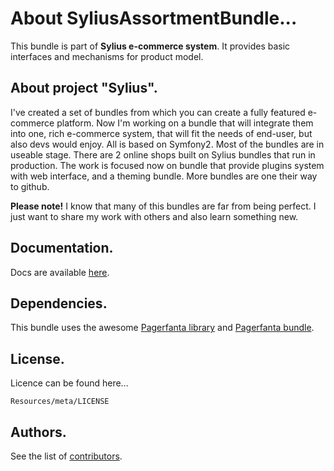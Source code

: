 About SyliusAssortmentBundle...
=================================

This bundle is part of **Sylius e-commerce system**.
It provides basic interfaces and mechanisms for product model.

About project "Sylius".
-----------------------

I've created a set of bundles from which you can create a fully featured e-commerce platform.
Now I'm working on a bundle that will integrate them into one, rich e-commerce system, that will fit the needs of end-user, but also devs would enjoy.
All is based on Symfony2.
Most of the bundles are in useable stage.
There are 2 online shops built on Sylius bundles that run in production.
The work is focused now on bundle that provide plugins system with web interface, and a theming bundle.
More bundles are one their way to github.

**Please note!** I know that many of this bundles are far from being perfect.
I just want to share my work with others and also learn something new.

Documentation.
--------------

Docs are available [here](https://github.com/Sylius/AssortmentBundle/blob/master/Resources/doc/index.md).

Dependencies.
-------------

This bundle uses the awesome [Pagerfanta library](https://github.com/whiteoctober/Pagerfanta) and [Pagerfanta bundle](https://github.com/whiteoctober/WhiteOctoberPagerfantaBundle).

License.
--------

Licence can be found here...

    Resources/meta/LICENSE

Authors.
--------

See the list of [contributors](https://github.com/Sylius/AssortmentBundle/contributors).
